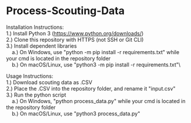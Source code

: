 # Process-Scouting-Data

Installation Instructions:\
1.) Install Python 3 (https://www.python.org/downloads/) \
2.) Clone this repository with HTTPS (not SSH or Git CLI)\
3.) Install dependent libraries\
&nbsp;&nbsp;&nbsp;&nbsp;a.) On Windows, use "python -m pip install -r requirements.txt" while your cmd is located in the repository folder\
&nbsp;&nbsp;&nbsp;&nbsp;b.) On macOS/Linux, use "python3 -m pip install -r requirements.txt"\

Usage Instructions:\
1.) Download scouting data as .CSV\
2.) Place the .CSV into the repository folder, and rename it "input.csv"\
3.) Run the python script\
&nbsp;&nbsp;&nbsp;&nbsp;a.) On Windows, "python process_data.py" while your cmd is located in the repository folder\
&nbsp;&nbsp;&nbsp;&nbsp;b.) On macOS/Linux, use "python3 process_data.py"

